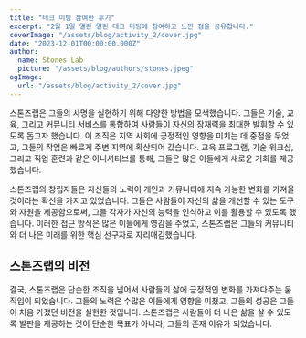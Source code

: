 ```yaml
---
title: "테크 미팅 참여한 후기"
excerpt: "2월 1일 열린 열린 테크 미팅에 참여하고 느낀 점을 공유합니다."
coverImage: "/assets/blog/activity_2/cover.jpg"
date: "2023-12-01T00:00:00.000Z"
author:
  name: Stones Lab
  picture: "/assets/blog/authors/stones.jpeg"
ogImage:
  url: "/assets/blog/activity_2/cover.jpg"
---
```


스톤즈랩은 그들의 사명을 실현하기 위해 다양한 방법을 모색했습니다. 그들은 기술, 교육, 그리고 커뮤니티 서비스를 통합하여 사람들이 자신의 잠재력을 최대한 발휘할 수 있도록 돕고자 했습니다. 이 조직은 지역 사회에 긍정적인 영향을 미치는 데 중점을 두었고, 그들의 작업은 빠르게 주변 지역에 확산되어 갔습니다. 교육 프로그램, 기술 워크샵, 그리고 직업 훈련과 같은 이니셔티브를 통해, 그들은 많은 이들에게 새로운 기회를 제공했습니다.

스톤즈랩의 창립자들은 자신들의 노력이 개인과 커뮤니티에 지속 가능한 변화를 가져올 것이라는 확신을 가지고 있었습니다. 그들은 사람들이 자신의 삶을 개선할 수 있는 도구와 자원을 제공함으로써, 그들 각자가 자신의 능력을 인식하고 이를 활용할 수 있도록 했습니다. 이러한 접근 방식은 많은 이들에게 영감을 주었고, 스톤즈랩은 그들의 커뮤니티와 더 나은 미래를 위한 핵심 선구자로 자리매김했습니다.

## 스톤즈랩의 비전

결국, 스톤즈랩은 단순한 조직을 넘어서 사람들의 삶에 긍정적인 변화를 가져다주는 움직임이 되었습니다. 그들의 노력은 수많은 이들에게 영향을 미쳤고, 그들의 성공은 그들이 처음 가졌던 비전을 실현한 것입니다. 스톤즈랩은 사람들이 더 나은 삶을 살 수 있도록 발판을 제공하는 것이 단순한 목표가 아니라, 그들의 존재 이유가 되었습니다.
